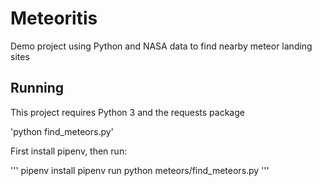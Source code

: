 # Meteoritis
Demo project using Python and NASA data to find nearby meteor landing sites

## Running

This project requires Python 3 and the requests package

'python find_meteors.py'

First install pipenv, then run:

'''
pipenv install
pipenv run python meteors/find_meteors.py
'''